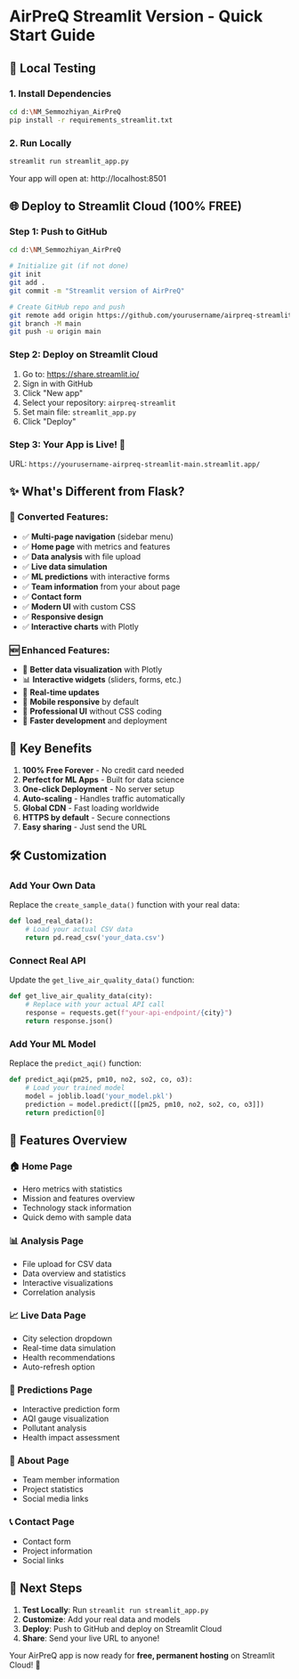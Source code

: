 # AirPreQ Streamlit Version - Quick Start Guide

## 🚀 Local Testing

### 1. Install Dependencies
```bash
cd d:\NM_Semmozhiyan_AirPreQ
pip install -r requirements_streamlit.txt
```

### 2. Run Locally
```bash
streamlit run streamlit_app.py
```

Your app will open at: http://localhost:8501

## 🌐 Deploy to Streamlit Cloud (100% FREE)

### Step 1: Push to GitHub
```bash
cd d:\NM_Semmozhiyan_AirPreQ

# Initialize git (if not done)
git init
git add .
git commit -m "Streamlit version of AirPreQ"

# Create GitHub repo and push
git remote add origin https://github.com/yourusername/airpreq-streamlit.git
git branch -M main
git push -u origin main
```

### Step 2: Deploy on Streamlit Cloud
1. Go to: https://share.streamlit.io/
2. Sign in with GitHub
3. Click "New app"
4. Select your repository: `airpreq-streamlit`
5. Set main file: `streamlit_app.py`
6. Click "Deploy"

### Step 3: Your App is Live! 🎉
URL: `https://yourusername-airpreq-streamlit-main.streamlit.app/`

## ✨ What's Different from Flask?

### 🔄 Converted Features:
- ✅ **Multi-page navigation** (sidebar menu)
- ✅ **Home page** with metrics and features
- ✅ **Data analysis** with file upload
- ✅ **Live data simulation** 
- ✅ **ML predictions** with interactive forms
- ✅ **Team information** from your about page
- ✅ **Contact form**
- ✅ **Modern UI** with custom CSS
- ✅ **Responsive design**
- ✅ **Interactive charts** with Plotly

### 🆕 Enhanced Features:
- 🎯 **Better data visualization** with Plotly
- 📊 **Interactive widgets** (sliders, forms, etc.)
- 🔄 **Real-time updates** 
- 📱 **Mobile responsive** by default
- 🎨 **Professional UI** without CSS coding
- 🚀 **Faster development** and deployment

## 🎯 Key Benefits

1. **100% Free Forever** - No credit card needed
2. **Perfect for ML Apps** - Built for data science
3. **One-click Deployment** - No server setup
4. **Auto-scaling** - Handles traffic automatically
5. **Global CDN** - Fast loading worldwide
6. **HTTPS by default** - Secure connections
7. **Easy sharing** - Just send the URL

## 🛠️ Customization

### Add Your Own Data
Replace the `create_sample_data()` function with your real data:

```python
def load_real_data():
    # Load your actual CSV data
    return pd.read_csv('your_data.csv')
```

### Connect Real API
Update the `get_live_air_quality_data()` function:

```python
def get_live_air_quality_data(city):
    # Replace with your actual API call
    response = requests.get(f"your-api-endpoint/{city}")
    return response.json()
```

### Add Your ML Model
Replace the `predict_aqi()` function:

```python
def predict_aqi(pm25, pm10, no2, so2, co, o3):
    # Load your trained model
    model = joblib.load('your_model.pkl')
    prediction = model.predict([[pm25, pm10, no2, so2, co, o3]])
    return prediction[0]
```

## 📱 Features Overview

### 🏠 Home Page
- Hero metrics with statistics
- Mission and features overview
- Technology stack information
- Quick demo with sample data

### 📊 Analysis Page  
- File upload for CSV data
- Data overview and statistics
- Interactive visualizations
- Correlation analysis

### 📈 Live Data Page
- City selection dropdown
- Real-time data simulation
- Health recommendations
- Auto-refresh option

### 🔮 Predictions Page
- Interactive prediction form
- AQI gauge visualization
- Pollutant analysis
- Health impact assessment

### 👥 About Page
- Team member information
- Project statistics
- Social media links

### 📞 Contact Page
- Contact form
- Project information
- Social links

## 🚀 Next Steps

1. **Test Locally**: Run `streamlit run streamlit_app.py`
2. **Customize**: Add your real data and models
3. **Deploy**: Push to GitHub and deploy on Streamlit Cloud
4. **Share**: Send your live URL to anyone!

Your AirPreQ app is now ready for **free, permanent hosting** on Streamlit Cloud! 🎉
